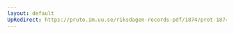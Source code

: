 ```yaml
---
layout: default
UpRedirect: https://pruto.im.uu.se/riksdagen-records-pdf/1874/prot-1874--fk--226/prot-1874--fk--226_025.pdf
---
```

